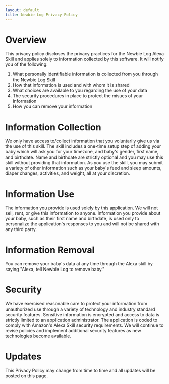 ```yaml
---
layout: default
title: Newbie Log Privacy Policy
---
```


# Overview
This privacy policy discloses the privacy practices for the Newbie Log Alexa Skill and applies solely to information collected by this software. It will notify you of the following:

1. What personally identifiable information is collected from you through the Newbie Log Skill
2. How that information is used and with whom it is shared
3. What choices are available to you regarding the use of your data
4. The security procedures in place to protect the misues of your information
5. How you can remove your information

# Information Collection
We only have access to/collect information that you voluntarily give us via the use of this skill. The skill includes a one-time setup step of adding your baby which will ask you for your timezone, and baby's gender, first name, and birthdate. Name and birthdate are strictly optional and you may use this skill without providing that information. As you use the skill, you may submit a variety of other information such as your baby's feed and sleep amounts, diaper changes, activities, and weight, all at your discretion.

# Information Use 
The information you provide is used solely by this application. We will not sell, rent, or give this information to anyone. Information you provide about your baby, such as their first name and birthdate, is used only to personalize the application's responses to you and will not be shared with any third party.

# Information Removal
You can remove your baby's data at any time through the Alexa skill by saying "Alexa, tell Newbie Log to remove baby." 

# Security
We have exercised reasonable care to protect your information from unauthorized use through a variety of technology and industry standard security features. Sensitive information is encrypted and access to data is strictly limited to an application administrator. The application is coded to comply with Amazon's Alexa Skill security requirements. We will continue to revise policies and implement additional security features as new technologies become available.

# Updates 
This Privacy Policy may change from time to time and all updates will be posted on this page. 
